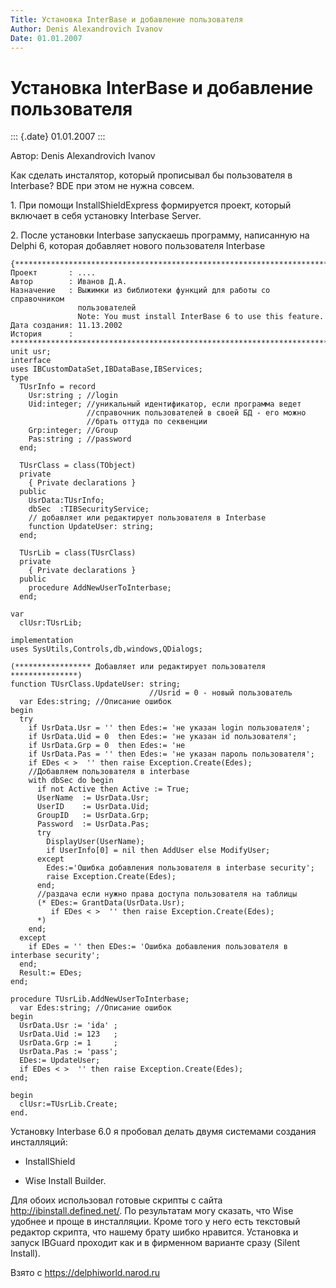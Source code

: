 ```yaml
---
Title: Установка InterBase и добавление пользователя
Author: Denis Alexandrovich Ivanov 
Date: 01.01.2007
---
```



Установка InterBase и добавление пользователя
=============================================

::: {.date}
01.01.2007
:::

Автор: Denis Alexandrovich Ivanov 

Как сделать инсталятор, который прописывал бы пользователя в Interbase?
BDE при этом не нужна совсем.

1\. При помощи InstallShieldExpress формируется проект, который включает
в себя установку Interbase Server.

2\. После установки Interbase запускаешь программу, написанную на Delphi
6, которая добавляет нового пользователя Interbase

     
     
    {************************************************************************
    Проект       : ....
    Автор        : Иванов Д.А.
    Назначение   : Выжимки из библиотеки функций для работы со справочником
                   пользователей
                   Note: You must install InterBase 6 to use this feature.
    Дата создания: 11.13.2002
    История      :
    ************************************************************************}
    unit usr;
    interface
    uses IBCustomDataSet,IBDataBase,IBServices;
    type
      TUsrInfo = record
        Usr:string ; //login
        Uid:integer; //уникальный идентификатор, если программа ведет
                     //справочник пользователей в своей БД - его можно
                     //брать оттуда по секвенции
        Grp:integer; //Group
        Pas:string ; //password
      end;
     
      TUsrClass = class(TObject)
      private
        { Private declarations }
      public
        UsrData:TUsrInfo;
        dbSec  :TIBSecurityService;
        // добавляет или редактирует пользователя в Interbase
        function UpdateUser: string;
      end;
     
      TUsrLib = class(TUsrClass)
      private
        { Private declarations }
      public
        procedure AddNewUserToInterbase;
      end;
     
    var
      clUsr:TUsrLib;
     
    implementation
    uses SysUtils,Controls,db,windows,QDialogs;
     
    (***************** Добавляет или редактирует пользователя ***************)
    function TUsrClass.UpdateUser: string;
                                   //Usrid = 0 - новый пользователь
      var Edes:string; //Описание ошибок
    begin
      try
        if UsrData.Usr = '' then Edes:= 'не указан login пользователя';
        if UsrData.Uid = 0  then Edes:= 'не указан id пользователя';
        if UsrData.Grp = 0  then Edes:= 'не 
        if UsrData.Pas = '' then Edes:= 'не указан пароль пользователя';
        if EDes < >  '' then raise Exception.Create(Edes);
        //Добавляем пользователя в interbase
        with dbSec do begin
          if not Active then Active := True;
          UserName  := UsrData.Usr;
          UserID    := UsrData.Uid;
          GroupID   := UsrData.Grp;
          Password  := UsrData.Pas;
          try
            DisplayUser(UserName);
            if UserInfo[0] = nil then AddUser else ModifyUser;
          except
            Edes:='Ошибка добавления пользователя в interbase security';
            raise Exception.Create(Edes);
          end;
          //раздача если нужно права доступа пользователя на таблицы
          (* EDes:= GrantData(UsrData.Usr);
             if EDes < >  '' then raise Exception.Create(Edes);
          *)
        end;
      except
        if EDes = '' then EDes:= 'Ошибка добавления пользователя в interbase security';
      end;
      Result:= EDes;
    end;
     
    procedure TUsrLib.AddNewUserToInterbase;
      var Edes:string; //Описание ошибок
    begin
      UsrData.Usr := 'ida' ;
      UsrData.Uid := 123   ;
      UsrData.Grp := 1     ;
      UsrData.Pas := 'pass';
      EDes:= UpdateUser;
      if EDes < >  '' then raise Exception.Create(Edes);
    end;
     
    begin
      clUsr:=TUsrLib.Create;
    end.

Установку Interbase 6.0 я пробовал делать двумя системами создания
инсталляций:

- InstallShield

- Wise Install Builder.

Для обоих использовал готовые скрипты с сайта
http://ibinstall.defined.net/. По результатам могу сказать, что Wise
удобнее и проще в инсталляции. Кроме того у него есть текстовый редактор
скрипта, что нашему брату шибко нравится. Установка и запуск IBGuard
проходит как и в фирменном варианте сразу (Silent Install).

Взято с <https://delphiworld.narod.ru>
